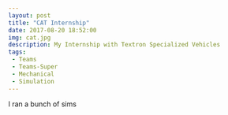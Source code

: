 ```yaml
---
layout: post
title: "CAT Internship"
date: 2017-08-20 18:52:00
img: cat.jpg
description: My Internship with Textron Specialized Vehicles
tags:
 - Teams
 - Teams-Super
 - Mechanical
 - Simulation
---
```


I ran a bunch of sims